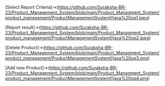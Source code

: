 [Select Report Criteria]->(https://github.com/Suraksha-BR-23/Product_Management_System/blob/main/Product_Managment_System/product_management/ProductManagementSystemf/java%20op1.jpeg)

[Report result]->(https://github.com/Suraksha-BR-23/Product_Management_System/blob/main/Product_Managment_System/product_management/ProductManagementSystemf/java%20op2.jpeg)

[Delete Product]->(https://github.com/Suraksha-BR-23/Product_Management_System/blob/main/Product_Managment_System/product_management/ProductManagementSystemf/java%20op3.png)

[Add new Product]->(https://github.com/Suraksha-BR-23/Product_Management_System/blob/main/Product_Managment_System/product_management/ProductManagementSystemf/java%20op4.png)
